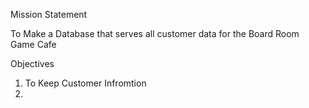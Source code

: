 Mission Statement 

To Make a Database that serves all customer data for the Board Room Game Cafe

Objectives

1) To Keep Customer Infromtion
2) 
